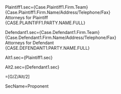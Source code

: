 Plaintiff1.sec={Case.Plaintiff1.Firm.Team}<br>{Case.Plaintiff1.Firm.Name/Address/Telephone/Fax}<br>Attorneys for Plaintiff<br><span style="text-transform: uppercase;">{Case.Plaintiff1.Party.Name.Full}</span> 

Defendant1.sec={Case.Defendant1.Firm.Team}<br>{Case.Defendant1.Firm.Name/Address/Telephone/Fax}<br>Attorneys for Defendant<br><span style="text-transform: uppercase;">{Case.Defendant1.Party.Name.Full}</span> 

Alt1.sec={Plaintiff1.sec}

Alt2.sec={Defendant1.sec}

=[G/Z/Alt/2]

SecName=Proponent